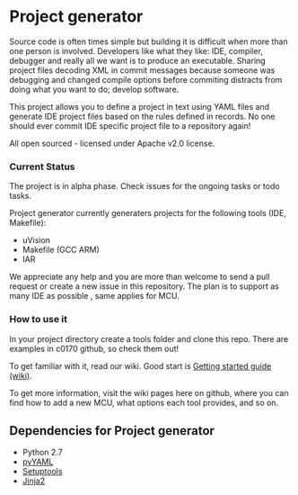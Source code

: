 # Project generator

Source code is often times simple but building it is difficult when more than one person is involved.
Developers like what they like: IDE, compiler, debugger and really all we want is to produce an executable.
Sharing project files decoding XML in commit messages because someone was debugging and changed compile options before commiting distracts from doing what you want to do; develop software.

This project allows you to define a project in text using YAML files and generate IDE project files
based on the rules defined in records. No one should ever commit IDE specific project file to a repository again!

All open sourced - licensed under Apache v2.0 license.

### Current Status

The project is in alpha phase. Check issues for the ongoing tasks or todo tasks.

Project generator currently generaters projects for the following tools (IDE, Makefile):

 - uVision
 - Makefile (GCC ARM)
 - IAR

We appreciate any help and you are more than welcome to send a pull request or create a new issue in this repository.
The plan is to support as many IDE as possible , same applies for MCU.

### How to use it

In your project directory create a tools folder and clone this repo. There are examples in c0170 github, so check them out!

To get familiar with it, read our wiki. Good start is [Getting started guide (wiki)](https://github.com/0xc0170/project_generator/wiki/Getting_started).

To get more information, visit the wiki pages here on github, where you can find how to add a new MCU, what options each tool provides, and so on.

Dependencies for Project generator
-------------------------
* Python 2.7
 * [pyYAML](https://github.com/yaml/pyyaml)
 * [Setuptools](https://pypi.python.org/pypi/distribute)
 * [Jinja2](https://pypi.python.org/pypi/Jinja2)
